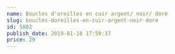 ```yaml
---
name: Boucles d'oreilles en cuir argent/ noir/ doré
slug: boucles-doreilles-en-cuir-argent-noir-dore
id: 5802
publish_date: 2019-01-18 17:59:37
price: 29
---
```

